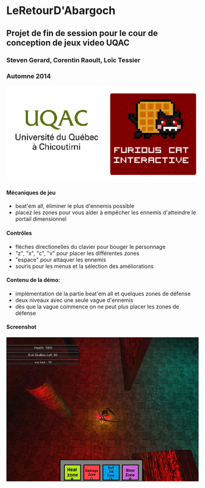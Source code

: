 # LeRetourD'Abargoch
## Projet de fin de session pour le cour de conception de jeux video UQAC

### Steven Gerard, Corentin Raoult, Loïc Tessier
### Automne 2014
![logo](doc/logo.png)



#### Mécaniques de jeu
* beat'em all, éliminer le plus d'ennemis possible
* placez les zones pour vous aider à empêcher les ennemis d'atteindre le portail dimensionnel


#### Contrôles
* flèches directionelles du clavier pour bouger le personnage
* "z", "x", "c", "v" pour placer les différentes zones
* "espace" pour attaquer les ennemis
* souris pour les menus et la sélection des améliorations


#### Contenu de la démo:
* implémentation de la partie beat'em all et quelques zones de défense
* deux niveaux avec une seule vague d'ennemis
* dès que la vague commence on ne peut plus placer les zones de défense


#### Screenshot
![screenshot](doc/Capture_gameplay.PNG)




